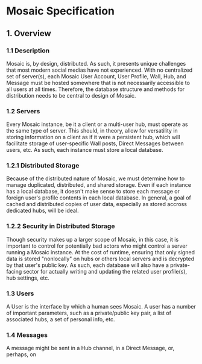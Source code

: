 # Mosaic Specification

## 1. Overview
### 1.1 Description
Mosaic is, by design, distributed. As such, it presents unique challenges that most modern social medias have not experienced. With no centralized set of server(s), each Mosaic User Account, User Profile, Wall, Hub, and Message must be hosted somewhere that is not necessarily accessible to all users at all times.
Therefore, the database structure and methods for distribution needs to be central to design of Mosaic.

### 1.2 Servers
Every Mosaic instance, be it a client or a multi-user hub, must operate as the same type of server. This should, in theory, allow for versatility in storing information on a client as if it were a persistent hub, which will facilitate storage of user-specific Wall posts, Direct Messages between users, etc. As such, each instance must store a local database.

### 1.2.1 Distributed Storage
Because of the distributed nature of Mosaic, we must determine how to manage duplicated, distributed, and shared storage. Even if each instance has a local database, it doesn't make sense to store each message or foreign user's profile contents in each local database. In general, a goal of cached and distributed copies of user data, especially as stored accross dedicated hubs, will be ideal.

### 1.2.2 Security in Distributed Storage
Though security makes up a larger scope of Mosaic, in this case, it is important to control for potentially bad actors who might control a server running a Mosaic instance. At the cost of runtime, ensuring that only signed data is stored "nonlocally" on hubs or others local servers and is decrypted by that user's public key. As such, each database will also have a private-facing sector for actually writing and updating the related user profile(s), hub settings, etc.

### 1.3 Users
A User is the interface by which a human sees Mosaic. A user has a number of important parameters, such as a private/public key pair, a list of associated hubs, a set of personal info, etc.

### 1.4 Messages
A message might be sent in a Hub channel, in a Direct Message, or, perhaps, on
